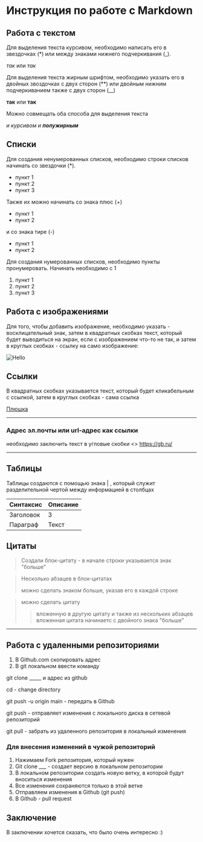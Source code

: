 # Инструкция по работе с Markdown

## Работа с текстом

Для выделения текста курсивом, необходимо написать его в звездочках (*) или между знаками нижнего подчеркивания (_). 

*так* или _так_

Для выделения текста жирным шрифтом, необходимо указать его в двойных звоздочках с двух сторон (**) или двойным нижним подчеркиванием также с двух сторон (__)

**так** или __так__

Можно совмещать оба способа для выделения текста 

_и курсивом и **полужирным**_

## Списки

Для создания ненумерованных списков, необходимо строки списков начинать со звездочки (*).

* пункт 1
* пункт 2
* пункт 3

Также их можно начинать со знака плюс (+)

+ пункт 1
+ пункт 2

и со знака тире (-)

- пункт 1
- пункт 2

Для создания нумерованных списков, необходимо пункты пронумеровать. Начинать необходимо с 1

1. пункт 1
2. пункт 2
3. пункт 3

## Работа с изображениями

Для того, чтобы добавить изображение, необходимо указать - восклицательный знак, затем в квадратных скобках текст, который будет выводиться на экран, если с изображением что-то не так, и затем в круглых скобках - ссылку на само изображение:

![Hello](2604CB16-880B-4FBB-8851-1179A55A4373.jpeg)


## Ссылки

В квадратных скобках указывается текст, который будет кликабельным с ссылкой, затем в круглых скобках - сама ссылка

[Плюшка](https://www.russianfood.com/recipes/bytype/?fid=1700&ysclid=l6jf9qvczq937793227)
***
### Адрес эл.почты или url-адрес как ссылки

необходимо заключить текст в угловые скобки
<>
<https://gb.ru/> 

***

## Таблицы


Таблицы создаются с помощью знака | , который служит разделительной чертой между информацией в столбцах

| Синтаксис | Описание |
| ----------- | ----------- |
| Заголовок | З |
| Параграф | Текст |          



## Цитаты

> Создали блок-цитату - в начале строки указывается знак "больше"

> Несколько абзацев в блок-цитатах
>
> можно сделать знаком больше, указав его в каждой строке
   
   


> можно сделать цитату
>> вложенную в другую цитату
>> и также из нескольких абзацев  
>> вложенная цитата начинаетс с двойного знака "больше"

___


## Работа с удаленными репозиториями

1. В Github.com скопировать адрес
2. В git локальном ввести команду

git clone _____ и адрес из github

cd - change directory

git push -u origin main - передать в Github

git push - отправляет изменения с локального диска в сетевой репозиторий

git pull - забрать из удаленного репозитория в локальный изменения

### Для внесения изменений в чужой репозиторий

1. Нажимаем Fork репозитория, который нужен
2. Git clone ___ - создает версию в локальном репозитории
3. В локальном репозитории создать новую ветку, в которой будут вноситься изменения
4. Все изменения сохраняются только в этой ветке
5. Отправляем изменения в Github (git push)
6. В Github - pull request


## Заключение

В заключении хочется сказать, что было очень интересно :)

